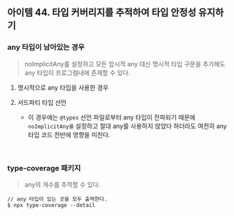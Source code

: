 ## 아이템 44. 타입 커버리지를 추적하여 타입 안정성 유지하기

### any 타입이 남아있는 경우

> noImplicitAny를 설정하고 모든 암시적 any 대신 명시적 타입 구문을 추가해도 any 타입이 프로그램내에 존재할 수 있다.

1. 명시적으로 any 타입을 사용한 경우
2. 서드파티 타입 선언

   - 이 경우에는 `@types` 선언 파일로부터 any 타입이 전파되기 때문에 `noImplicitAny를` 설정하고 절대 any를 사용하지 않았다 하더라도 여전히 any 타입 코드 전반에 영향을 미친다.

<br />

### type-coverage 패키지

> any의 개수를 추적할 수 있다.

```
// any 타입이 있는 곳을 모두 출력한다.
$ npx type-coverage --detail
```
